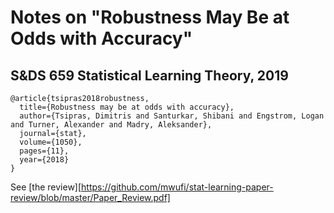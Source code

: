 # Notes on "Robustness May Be at Odds with Accuracy"

## S&DS 659 Statistical Learning Theory, 2019

```
@article{tsipras2018robustness,
  title={Robustness may be at odds with accuracy},
  author={Tsipras, Dimitris and Santurkar, Shibani and Engstrom, Logan and Turner, Alexander and Madry, Aleksander},
  journal={stat},
  volume={1050},
  pages={11},
  year={2018}
}
```

See [the review][https://github.com/mwufi/stat-learning-paper-review/blob/master/Paper_Review.pdf]
